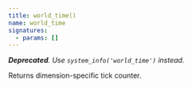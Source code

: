 ```yaml
---
title: world_time()
name: world_time
signatures:
  - params: []
---
```


_**Deprecated**. Use `system_info('world_time')` instead._

Returns dimension-specific tick counter.
